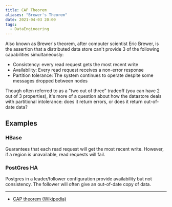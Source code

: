 ```yaml
---
title: CAP Theorem
aliases: "Brewer's Theorem"
date: 2021-04-03 20:00
tags: 
  - DataEngineering
---
```


Also known as Brewer's theorem, after computer scientist Eric Brewer, is the assertion that a distributed data store can't provide 3 of the following capabilities simultaneously:

* Consistency: every read request gets the most recent write
* Availability: Every read request receives a non-error response
* Partition tolerance: The system continues to operate despite some messages dropped between nodes

Though often referred to as a "two out of three" tradeoff (you can have 2 out of 3 properties), it's more of a question about how the datastore deals with partitional intolerance: does it return errors, or does it return out-of-date data?

## Examples

### HBase

Guarantees that each read request will get the most recent write. However, if a region is unavailable, read requests will fail.

### PostGres HA

Postgres in a leader/follower configuration provide availability but not consistency. The follower will often give an out-of-date copy of data.

---

* [CAP theorem (Wikipedia)](https://en.wikipedia.org/wiki/CAP_theorem)